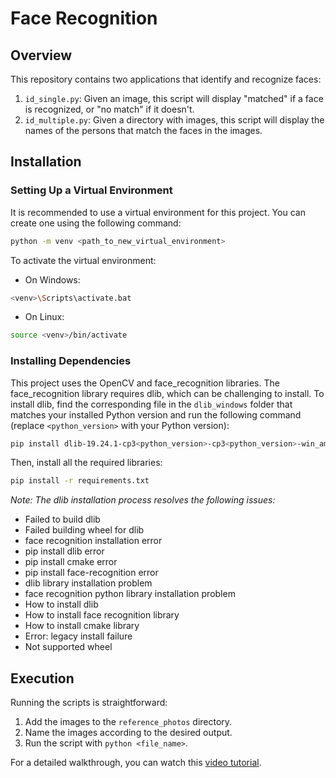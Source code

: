 # Face Recognition

## Overview

This repository contains two applications that identify and recognize faces:

1. `id_single.py`: Given an image, this script will display "matched" if a face is recognized, or "no match" if it doesn't.
2. `id_multiple.py`: Given a directory with images, this script will display the names of the persons that match the faces in the images.

## Installation

### Setting Up a Virtual Environment

It is recommended to use a virtual environment for this project. You can create one using the following command:

```bash
python -m venv <path_to_new_virtual_environment>
```

To activate the virtual environment:

- On Windows:

```bash
<venv>\Scripts\activate.bat
```

- On Linux:

```bash
source <venv>/bin/activate
```

### Installing Dependencies

This project uses the OpenCV and face_recognition libraries. The face_recognition library requires dlib, which can be challenging to install. To install dlib, find the corresponding file in the `dlib_windows` folder that matches your installed Python version and run the following command (replace `<python_version>` with your Python version):

```bash
pip install dlib-19.24.1-cp3<python_version>-cp3<python_version>-win_amd64
```

Then, install all the required libraries:

```bash
pip install -r requirements.txt
```

_Note: The dlib installation process resolves the following issues:_

- Failed to build dlib
- Failed building wheel for dlib
- face recognition installation error
- pip install dlib error
- pip install cmake error
- pip install face-recognition error
- dlib library installation problem
- face recognition python library installation problem
- How to install dlib
- How to install face recognition library
- How to install cmake library
- Error: legacy install failure
- Not supported wheel

## Execution

Running the scripts is straightforward:

1. Add the images to the `reference_photos` directory.
2. Name the images according to the desired output.
3. Run the script with `python <file_name>`.

For a detailed walkthrough, you can watch this [video tutorial](https://youtu.be/qImLubzBOWg).

```

```
